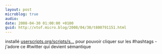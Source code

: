 ```yaml
---
layout: post
microblog: true
audio: 
date: 2008-04-30 01:00:00 +0100
guid: http://xtof.micro.blog/2008/04/30/t800791151.html
---
```

installé [userscripts.org/scripts/s...](http://userscripts.org/scripts/show/24208) pour pouvoir cliquer sur les #hashtags - j'adore ce #twitter qui devient sémantique
